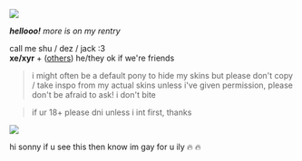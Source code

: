 ![](https://cdn.discordapp.com/attachments/729124835296280689/1068048287388672000/image.jpeg)

_**hellooo!**_ *more is on my rentry*

call me shu / dez / jack :3  
**xe/xyr** + ([others](https://en.pronouns.page/@gigolo)) he/they ok if we're friends

> i might often be a default pony to hide my skins but please don't copy / take inspo from my actual skins unless i've given permission, please don't be afraid to ask! i don't bite

> if ur 18+ please dni unless i int first, thanks

![](https://cdn.discordapp.com/attachments/729124835296280689/1068074827069542440/image.jpeg)

hi sonny if u see this then know im gay for u ily :fire: :fire:
